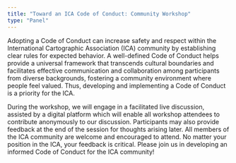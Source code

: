 ```yaml
---
title: "Toward an ICA Code of Conduct: Community Workshop"
type: "Panel"
---
```


Adopting a Code of Conduct can increase safety and respect within the International Cartographic Association (ICA) community by establishing clear rules for expected behavior. A well-defined Code of Conduct helps provide a universal framework that transcends cultural boundaries and facilitates effective communication and collaboration among participants from diverse backgrounds, fostering a community environment where people feel valued. Thus, developing and implementing a Code of Conduct is a priority for the ICA.

During the workshop, we will engage in a facilitated live discussion, assisted by a digital platform which will enable all workshop attendees to contribute anonymously to our discussion. Participants may also provide feedback at the end of the session for thoughts arising later.
All members of the ICA community are welcome and encouraged to attend. No matter your position in the ICA, your feedback is critical. Please join us in developing an informed Code of Conduct for the ICA community!

